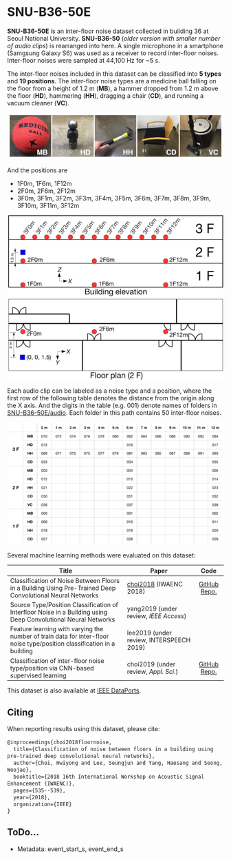 # SNU-B36-50E

**SNU-B36-50E** is an inter-floor noise dataset collected in building 36 at Seoul National University. **SNU-B36-50** (*older version with smaller number of audio clips*) is rearranged into here. A single microphone in a smartphone (Samgsung Galaxy S6) was used as a receiver to record inter-floor noises. Inter-floor noises were sampled at 44,100 Hz for ~5 s.

The inter-floor noises included in this dataset can be classified into **5 types** and **19 positions**. The inter-floor noise types are a medicine ball falling on the floor from a height of 1.2 m (**MB**), a hammer dropped from 1.2 m above the floor (**HD**),  hammering (**HH**), dragging a chair (**CD**), and running a vacuum cleaner (**VC**).

![](https://github.com/yodacatmeow/indoor-noise/blob/master/indoor-noise-set/SNU-B36-50E/figure/noise_type.png)

And the positions are

- 1F0m, 1F6m, 1F12m
- 2F0m, 2F6m, 2F12m
- 3F0m, 3F1m, 3F2m, 3F3m, 3F4m, 3F5m, 3F6m, 3F7m, 3F8m, 3F9m, 3F10m, 3F11m, 3F12m

![](https://github.com/yodacatmeow/indoor-noise/blob/master/indoor-noise-set/SNU-B36-50E/figure/noise-source-position_v0.png)

Each audio clip can be labeled as a noise type and a position, where the first row of the following table denotes the distance from the origin along the X axis. And the digits in the table (e.g. 001) denote names of folders in [SNU-B36-50E/audio](https://github.com/yodacatmeow/indoor-noise/tree/master/indoor-noise-set/SNU-B36-50E/audio). Each folder in this path contains 50 inter-floor noises.

![](https://github.com/yodacatmeow/indoor-noise/blob/master/indoor-noise-set/SNU-B36-50E/figure/categories.jpeg)



Several machine learning methods were evaluated on this dataset:

| Title                                                        | Paper                                                        |                             Code                             |
| ------------------------------------------------------------ | ------------------------------------------------------------ | :----------------------------------------------------------: |
| Classification of Noise Between Floors in a Building Using Pre-Trained Deep Convolutional Neural Networks | [choi2018]( <https://ieeexplore.ieee.org/abstract/document/8521392>) (IWAENC 2018) | [GitHub Repo.]( https://github.com/yodacatmeow/VGG16-SNU-B36-50) |
| Source Type/Position Classification of Interfloor Noise in a Building using Deep Convolutional Neural Networks | yang2019 (under review, *IEEE Access*)                       |                                                              |
| Feature learning with varying the number of train data for inter-floor noise type/position classification in a building | lee2019 (under review, INTERSPEECH 2019)                     |                                                              |
| Classification of inter-floor noise type/position via CNN-based supervised learning | choi2019 (under review, *Appl. Sci.*)                        | [GitHub Repo.](https://github.com/yodacatmeow/indoor-noise/tree/master/inter-floor-noise-classification) |

This dataset is also available at [IEEE DataPorts](https://ieee-dataport.org/open-access/snu-b36-50e-inter-floor-noise-dataset).

## Citing

When reporting results using this dataset, please cite:

```
@inproceedings{choi2018floornoise,
  title={Classification of noise between floors in a building using pre-trained deep convolutional neural networks},
  author={Choi, Hwiyong and Lee, Seungjun and Yang, Haesang and Seong, Woojae},
  booktitle={2018 16th International Workshop on Acoustic Signal Enhancement (IWAENC)},
  pages={535--539},
  year={2018},
  organization={IEEE}
}
```



## ToDo...

- Metadata: event_start_s, event_end_s